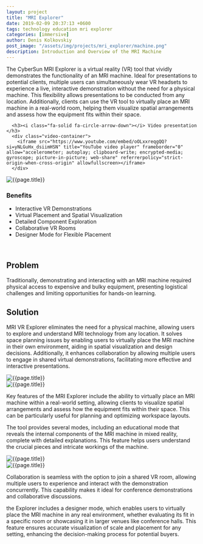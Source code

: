 ```yaml
---
layout: project
title: "MRI Explorer"
date: 2019-02-09 20:37:13 +0600
tags: technology education mri explorer
categories: [immersive]
author: Denis Kolkovskiy
post_image: "/assets/img/projects/mri_explorer/machine.png"
description: Introduction and Overview of the MRI Machine
---
```


<div class="row">
<div class="col-md-12">
   <div class="service-details mb-40">
      <p>The CyberSun MRI Explorer is a virtual reality (VR) tool that vividly demonstrates the functionality of an MRI machine. Ideal for presentations to potential clients, multiple users can simultaneously wear VR headsets to experience a live, interactive demonstration without the need for a physical machine. This flexibility allows presentations to be conducted from any location. Additionally, clients can use the VR tool to virtually place an MRI machine in a real-world room, helping them visualize spatial arrangements and assess how the equipment fits within their space. </p>
	  
      <h3><i class="fa-solid fa-circle-arrow-down"></i> Video presentation </h3>
      <div class="video-container">
		<iframe src="https://www.youtube.com/embed/oOLxxreqgQQ?si=yNLGuHx_dsiimHSN" title="YouTube video player" frameborder="0" allow="accelerometer; autoplay; clipboard-write; encrypted-media; gyroscope; picture-in-picture; web-share" referrerpolicy="strict-origin-when-cross-origin" allowfullscreen></iframe>
      </div>
   </div>
</div>
<div class="row">
   <div class="col-xl-6 col-lg-12">
      <div class="s-details-img mb-30"><img src="{{site.baseurl}}/assets/img/projects/mri_explorer/tabletop.png" alt="{{page.title}}"></div>
   </div>
   <div class="col-xl-6 col-lg-12">
      <div class="service-details mb-40">
         <h3><i class="fa-solid fa-trophy"></i> Benefits</h3>
         <ul>
            <li><span class="lnr lnr-star"></span> Interactive VR Demonstrations</li>
            <li><span class="lnr lnr-star"></span> Virtual Placement and Spatial Visualization</li>
            <li><span class="lnr lnr-star"></span> Detailed Component Exploration</li>
            <li><span class="lnr lnr-star"></span> Collaborative VR Rooms</li>
            <li><span class="lnr lnr-star"></span> Designer Mode for Flexible Placement</li>
         </ul>
         <p>&nbsp;</p>
      </div>
   </div>
</div>
<h2><i class="fa-solid fa-triangle-exclamation"></i> Problem</h2>

<p> Traditionally, demonstrating and interacting with an MRI machine required physical access to expensive and bulky equipment, presenting logistical challenges and limiting opportunities for hands-on learning. 
</p>

<h2><i class="fa-solid fa-square-poll-vertical"></i> Solution</h2>
<p><i class="fa-regular fa-star"></i> MRI VR Explorer eliminates the need for a physical machine, allowing users to explore and understand MRI technology from any location. It solves space planning issues by enabling users to virtually place the MRI machine in their own environment, aiding in spatial visualization and design decisions. Additionally, it enhances collaboration by allowing multiple users to engage in shared virtual demonstrations, facilitating more effective and interactive presentations.  </p>

<div class="row">
   <div class="col-xl-6 col-lg-12">
      <div class="s-details-img mb-30"><img src="{{site.baseurl}}/assets/img/projects/mri_explorer/internal_beem.png" alt="{{page.title}}"></div>
   </div>
   <div class="col-xl-6 col-lg-12">
      <div class="s-details-img mb-30"><img src="{{site.baseurl}}/assets/img/projects/mri_explorer/machine_on_the_table_3.png" alt="{{page.title}}"></div>
   </div>
</div>

<p><i class="fa-regular fa-star"></i> Key features of the MRI Explorer include the ability to virtually place an MRI machine within a real-world setting, allowing clients to visualize spatial arrangements and assess how the equipment fits within their space. This can be particularly useful for planning and optimizing workspace layouts.</p>

<p><i class="fa-regular fa-star"></i> The tool provides several modes, including an educational mode that reveals the internal components of the MRI machine in mixed reality, complete with detailed explanations. This feature helps users understand the crucial pieces and intricate workings of the machine.
</p>

<div class="row">
   <div class="col-xl-6 col-lg-12">
      <div class="s-details-img mb-30"><img src="{{site.baseurl}}/assets/img/projects/mri_explorer/lobby.png" alt="{{page.title}}"></div>
   </div>
   <div class="col-xl-6 col-lg-12">
      <div class="s-details-img mb-30"><img src="{{site.baseurl}}/assets/img/projects/mri_explorer/instructions.png" alt="{{page.title}}"></div>
   </div>
</div>

<p><i class="fa-regular fa-star"></i> Collaboration is seamless with the option to join a shared VR room, allowing multiple users to experience and interact with the demonstration concurrently. This capability makes it ideal for conference demonstrations and collaborative discussions.</p>

<p><i class="fa-regular fa-star"></i> the Explorer includes a designer mode, which enables users to virtually place the MRI machine in any real environment, whether evaluating its fit in a specific room or showcasing it in larger venues like conference halls. This feature ensures accurate visualization of scale and placement for any setting, enhancing the decision-making process for potential buyers.
</p>



